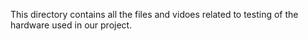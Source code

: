 This directory contains all the files and vidoes related to testing of
the hardware used in our project.
